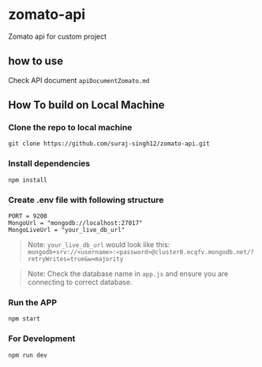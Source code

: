 # zomato-api
Zomato api for custom project


## how to use
Check API document `apiDocumentZomato.md`

## How To build on Local Machine

### Clone the repo to local machine
```git
git clone https://github.com/suraj-singh12/zomato-api.git
```

### Install dependencies
```npm
npm install
```

### Create .env file with following structure
```code
PORT = 9200
MongoUrl = "mongodb://localhost:27017"
MongoLiveUrl = "your_live_db_url"
```

> Note: `your_live_db_url` would look like this: `mongodb+srv://<username>:<password>@cluster0.ecqfv.mongodb.net/?retryWrites=true&w=majority`

> Note: Check the database name in `app.js` and ensure you are connecting to correct database.

### Run the APP
```npm
npm start
```

### For Development
```npm
npm run dev
```
